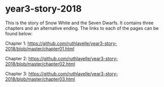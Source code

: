 # year3-story-2018
This is the story of Snow White and the Seven Dwarfs. It contains three chapters
and an alternative ending. The links to each of the pages can be found below:

Chapter 1: https://github.com/ruthlavelle/year3-story-2018/blob/master/chapter01.html

Chapter 2: https://github.com/ruthlavelle/year3-story-2018/blob/master/chapter02.html

Chapter 3: https://github.com/ruthlavelle/year3-story-2018/blob/master/chapter03.html
